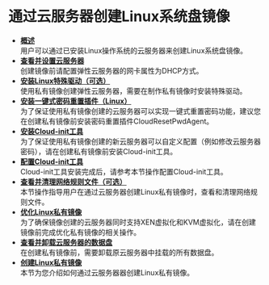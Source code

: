 # 通过云服务器创建Linux系统盘镜像<a name="ZH-CN_TOPIC_0030713154"></a>

-   **[概述](概述-通过云服务器创建Linux系统盘镜像.md)**  
用户可以通过已安装Linux操作系统的云服务器来创建Linux系统盘镜像。
-   **[查看并设置云服务器](查看并设置云服务器.md)**  
创建镜像前请配置弹性云服务器的网卡属性为DHCP方式。
-   **[安装Linux特殊驱动（可选）](安装Linux特殊驱动（可选）.md)**  
使用私有镜像创建弹性云服务器，需要在制作私有镜像时安装特殊驱动。
-   **[安装一键式密码重置插件（Linux）](安装一键式密码重置插件（Linux）.md)**  
为了保证使用私有镜像创建的云服务器可以实现一键式重置密码功能，建议您在创建私有镜像前安装密码重置插件CloudResetPwdAgent。
-   **[安装Cloud-init工具](安装Cloud-init工具.md)**  
为了保证使用私有镜像创建的新云服务器可以自定义配置（例如修改云服务器密码），请在创建私有镜像前安装Cloud-init工具。
-   **[配置Cloud-init工具](配置Cloud-init工具.md)**  
Cloud-init工具安装完成后，请参考本节操作配置Cloud-init工具。
-   **[查看并清理网络规则文件（可选）](查看并清理网络规则文件（可选）.md)**  
本节操作指导用户在通过云服务器创建Linux私有镜像时，查看和清理网络规则文件。
-   **[优化Linux私有镜像](优化Linux私有镜像.md)**  
为了确保镜像创建的云服务器同时支持XEN虚拟化和KVM虚拟化，请在创建镜像前完成优化私有镜像的相关操作。
-   **[查看并卸载云服务器的数据盘](查看并卸载云服务器的数据盘.md)**  
在创建私有镜像前，需要卸载原云服务器中挂载的所有数据盘。
-   **[创建Linux私有镜像](创建Linux私有镜像.md)**  
本节为您介绍如何通过云服务器器创建Linux私有镜像。


